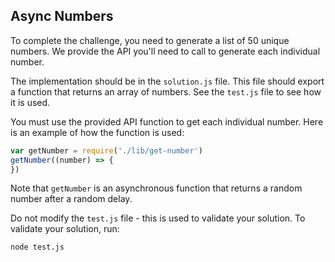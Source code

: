 ## Async Numbers

To complete the challenge, you need to generate a list of 50 unique numbers.
We provide the API you'll need to call to generate each individual number.

The implementation should be in the `solution.js` file.  This file should export a function that returns an array of numbers.  See the `test.js` file to see how it is used.

You must use the provided API function to get each individual number.  Here is an example of how the function is used:

``` javascript
var getNumber = require('./lib/get-number')
getNumber((number) => {
})
```

Note that `getNumber` is an asynchronous function that returns a random number after a random delay.

Do not modify the `test.js` file - this is used to validate your solution.  To validate your solution, run:

```
node test.js
```
